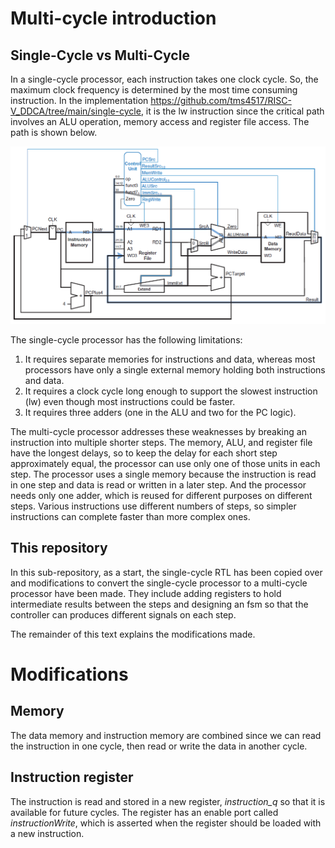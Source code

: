 # Multi-cycle introduction

## Single-Cycle vs Multi-Cycle

In a single-cycle processor, each instruction takes one clock cycle. So, the
maximum clock frequency is determined by the most time consuming instruction.
In the implementation https://github.com/tms4517/RISC-V_DDCA/tree/main/single-cycle,
it is the lw instruction since the critical path involves an ALU operation,
memory access and register file access. The path is shown below.

![alu path](pics/alu_path.png)

The single-cycle processor has the following limitations:
1. It requires separate memories for instructions and data, whereas most
processors have only a single external memory holding both instructions and data.
2. It requires a clock cycle long enough to support the slowest instruction (lw)
even though most instructions could be faster.
3. It requires three adders (one in the ALU and two for the PC logic).

The multi-cycle processor addresses these weaknesses by breaking an instruction
into multiple shorter steps. The memory, ALU, and register file have the longest
delays, so to keep the delay for each short step approximately equal, the
processor can use only one of those units in each step. The processor uses a
single memory because the instruction is read in one step and data is read or
written in a later step. And the processor needs only one adder, which is reused
for different purposes on different steps. Various instructions use different
numbers of steps, so simpler instructions can complete faster than more complex
ones.

## This repository

In this sub-repository, as a start, the single-cycle RTL has been copied over
and modifications to convert the single-cycle processor to a multi-cycle
processor have been made. They include adding registers to hold intermediate
results between the steps and designing an fsm so that the controller can
produces different signals on each step.

The remainder of this text explains the modifications made.

# Modifications

## Memory

The data memory and instruction memory are combined since we can read the
instruction in one cycle, then read or write the data in another cycle.

## Instruction register

The instruction is read and stored in a new register, *instruction_q* so
that it is available for future cycles. The register has an enable port called
*instructionWrite*, which is asserted when the register should be loaded with a
new instruction.
